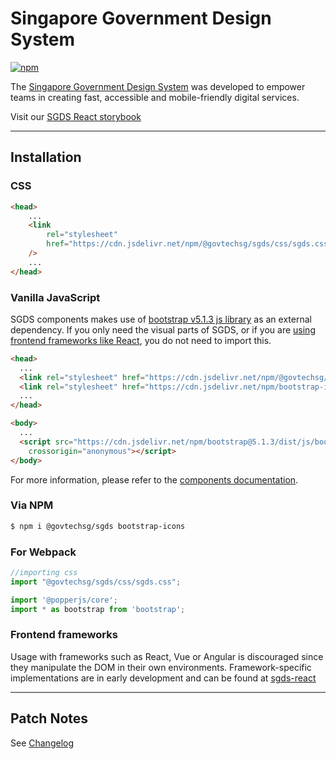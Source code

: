 # Singapore Government Design System
[![npm](https://img.shields.io/npm/v/@govtechsg/sgds.svg)](https://www.npmjs.com/package/@govtechsg/sgds)

The [Singapore Government Design System](https://www.designsystem.tech.gov.sg) was developed to empower teams in creating fast, accessible and mobile-friendly digital services.

Visit our [SGDS React storybook](https://react.designsystem.tech.gov.sg)
<hr>

## Installation
### CSS

```html
<head>
    ...
    <link
        rel="stylesheet"
        href="https://cdn.jsdelivr.net/npm/@govtechsg/sgds/css/sgds.css"
    />
    ...
</head>
```

### Vanilla JavaScript

SGDS components makes use of [bootstrap v5.1.3 js library](https://getbootstrap.com/docs/5.1/getting-started/javascript/) as an external dependency. If you only need the visual parts of SGDS, or if you are [using frontend frameworks like React](https://react.designsystem.tech.gov.sg), you do not need to import this.

```html
<head>
  ...
  <link rel="stylesheet" href="https://cdn.jsdelivr.net/npm/@govtechsg/sgds/css/sgds.css" />
  <link rel="stylesheet" href="https://cdn.jsdelivr.net/npm/bootstrap-icons@1.9.1/font/bootstrap-icons.css">
  ...
</head>

<body>
  ...
  <script src="https://cdn.jsdelivr.net/npm/bootstrap@5.1.3/dist/js/bootstrap.bundle.min.js"
    crossorigin="anonymous"></script>
</body>
```

For more information, please refer to the [components documentation](https://www.designsystem.tech.gov.sg/components).

### Via NPM

```sh
$ npm i @govtechsg/sgds bootstrap-icons
```

### For Webpack

```js
//importing css
import "@govtechsg/sgds/css/sgds.css";
```

```js
import '@popperjs/core';
import * as bootstrap from 'bootstrap';
```

### Frontend frameworks

Usage with frameworks such as React, Vue or Angular is discouraged since they manipulate the DOM in their own environments. Framework-specific implementations are in early development and can be found at [sgds-react](https://github.com/GovTechSG/sgds-govtech-react)

<hr>

## Patch Notes

See [Changelog](./CHANGELOG.md)
